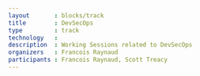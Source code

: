 ```yaml
---
layout       : blocks/track
title        : DevSecOps
type         : track
technology   :
description  : Working Sessions related to DevSecOps
organizers   : Francois Raynaud
participants : Francois Raynaud, Scott Treacy
---
```


